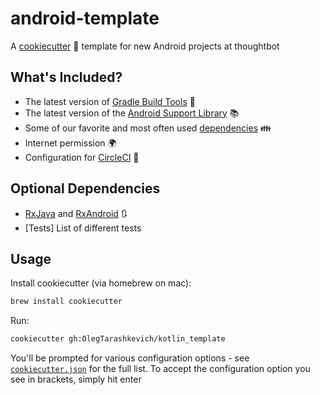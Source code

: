 # android-template

A [cookiecutter](https://github.com/audreyr/cookiecutter) :cookie: template for  new Android projects at thoughtbot

## What's Included?

- The latest version of [Gradle Build Tools](https://gradle.org/) :wrench:
- The latest version of the [Android Support Library](https://developer.android.com/topic/libraries/support-library/index.html) :books:
- Some of our favorite and most often used [dependencies](https://github.com/thoughtbot/android-template/blob/master/%7B%7B%20cookiecutter.repo_name%20%7D%7D/app/build.gradle#L30) :family:
- Internet permission :earth_africa:
- Configuration for [CircleCI](https://circleci.com) :large_blue_circle:

## Optional Dependencies
- [RxJava](https://github.com/ReactiveX/RxJava) and [RxAndroid](https://github.com/ReactiveX/RxAndroid) :arrows_clockwise:
- [Tests] List of different tests

## Usage

Install cookiecutter (via homebrew on mac):

```bash
brew install cookiecutter
```

Run:

```bash
cookiecutter gh:OlegTarashkevich/kotlin_template
```

You'll be prompted for various configuration options - see [`cookiecutter.json`](https://github.com/OlegTarashkevich/kotlin_template/blob/master/%7B%7B%20cookiecutter.repo_name%20%7D%7D/dependencies.gradle) for the full list. To accept the configuration option you see in brackets, simply hit enter

